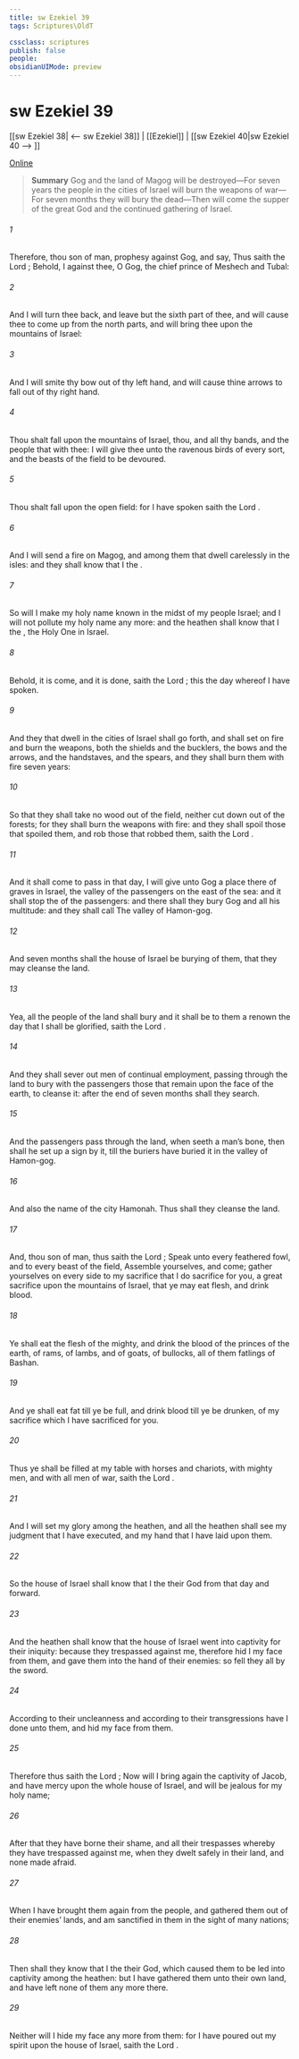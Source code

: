 ```yaml
---
title: sw Ezekiel 39
tags: Scriptures\OldT

cssclass: scriptures
publish: false
people:
obsidianUIMode: preview
---
```


# sw Ezekiel 39
[[sw Ezekiel 38| <-- sw Ezekiel 38]] | [[Ezekiel]] | [[sw Ezekiel 40|sw Ezekiel 40 --> ]]

[Online](https://churchofjesuschrist.org/study/scriptures/ot/ezek/39?lang=eng)

> __Summary__
Gog and the land of Magog will be destroyed—For seven years the people in the cities of Israel will burn the weapons of war—For seven months they will bury the dead—Then will come the supper of the great God and the continued gathering of Israel.

###### 1 
Therefore, thou son of man, prophesy against Gog, and say, Thus saith the Lord ; Behold, I  against thee, O Gog, the chief prince of Meshech and Tubal:

###### 2 
And I will turn thee back, and leave but the sixth part of thee, and will cause thee to come up from the north parts, and will bring thee upon the mountains of Israel:

###### 3 
And I will smite thy bow out of thy left hand, and will cause thine arrows to fall out of thy right hand.

###### 4 
Thou shalt fall upon the mountains of Israel, thou, and all thy bands, and the people that  with thee: I will give thee unto the ravenous birds of every sort, and  the beasts of the field to be devoured.

###### 5 
Thou shalt fall upon the open field: for I have spoken  saith the Lord .

###### 6 
And I will send a fire on Magog, and among them that dwell carelessly in the isles: and they shall know that I  the .

###### 7 
So will I make my holy name known in the midst of my people Israel; and I will not  pollute my holy name any more: and the heathen shall know that I  the , the Holy One in Israel.

###### 8 
Behold, it is come, and it is done, saith the Lord ; this  the day whereof I have spoken.

###### 9 
And they that dwell in the cities of Israel shall go forth, and shall set on fire and burn the weapons, both the shields and the bucklers, the bows and the arrows, and the handstaves, and the spears, and they shall burn them with fire seven years:

###### 10 
So that they shall take no wood out of the field, neither cut down  out of the forests; for they shall burn the weapons with fire: and they shall spoil those that spoiled them, and rob those that robbed them, saith the Lord .

###### 11 
And it shall come to pass in that day,  I will give unto Gog a place there of graves in Israel, the valley of the passengers on the east of the sea: and it shall stop the  of the passengers: and there shall they bury Gog and all his multitude: and they shall call  The valley of Hamon-gog.

###### 12 
And seven months shall the house of Israel be burying of them, that they may cleanse the land.

###### 13 
Yea, all the people of the land shall bury  and it shall be to them a renown the day that I shall be glorified, saith the Lord .

###### 14 
And they shall sever out men of continual employment, passing through the land to bury with the passengers those that remain upon the face of the earth, to cleanse it: after the end of seven months shall they search.

###### 15 
And the passengers  pass through the land, when  seeth a man’s bone, then shall he set up a sign by it, till the buriers have buried it in the valley of Hamon-gog.

###### 16 
And also the name of the city  Hamonah. Thus shall they cleanse the land.

###### 17 
And, thou son of man, thus saith the Lord ; Speak unto every feathered fowl, and to every beast of the field, Assemble yourselves, and come; gather yourselves on every side to my sacrifice that I do sacrifice for you,  a great sacrifice upon the mountains of Israel, that ye may eat flesh, and drink blood.

###### 18 
Ye shall eat the flesh of the mighty, and drink the blood of the princes of the earth, of rams, of lambs, and of goats, of bullocks, all of them fatlings of Bashan.

###### 19 
And ye shall eat fat till ye be full, and drink blood till ye be drunken, of my sacrifice which I have sacrificed for you.

###### 20 
Thus ye shall be filled at my table with horses and chariots, with mighty men, and with all men of war, saith the Lord .

###### 21 
And I will set my glory among the heathen, and all the heathen shall see my judgment that I have executed, and my hand that I have laid upon them.

###### 22 
So the house of Israel shall know that I  the  their God from that day and forward.

###### 23 
And the heathen shall know that the house of Israel went into captivity for their iniquity: because they trespassed against me, therefore hid I my face from them, and gave them into the hand of their enemies: so fell they all by the sword.

###### 24 
According to their uncleanness and according to their transgressions have I done unto them, and hid my face from them.

###### 25 
Therefore thus saith the Lord ; Now will I bring again the captivity of Jacob, and have mercy upon the whole house of Israel, and will be jealous for my holy name;

###### 26 
After that they have borne their shame, and all their trespasses whereby they have trespassed against me, when they dwelt safely in their land, and none made  afraid.

###### 27 
When I have brought them again from the people, and gathered them out of their enemies’ lands, and am sanctified in them in the sight of many nations;

###### 28 
Then shall they know that I  the  their God, which caused them to be led into captivity among the heathen: but I have gathered them unto their own land, and have left none of them any more there.

###### 29 
Neither will I hide my face any more from them: for I have poured out my spirit upon the house of Israel, saith the Lord .

